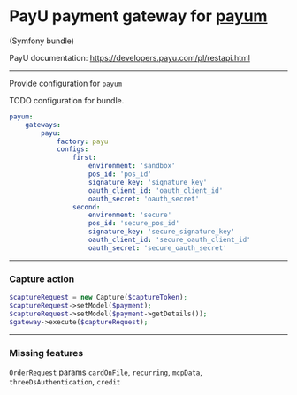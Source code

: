 # PayU payment gateway for [payum](http://payum.org/)

(Symfony bundle)

PayU documentation: https://developers.payu.com/pl/restapi.html

---

Provide configuration for `payum`

TODO configuration for bundle.

```yaml
payum:
    gateways:
        payu:
            factory: payu
            configs:
                first:
                    environment: 'sandbox'
                    pos_id: 'pos_id'
                    signature_key: 'signature_key'
                    oauth_client_id: 'oauth_client_id'
                    oauth_secret: 'oauth_secret'
                second:
                    environment: 'secure'
                    pos_id: 'secure_pos_id'
                    signature_key: 'secure_signature_key'
                    oauth_client_id: 'secure_oauth_client_id'
                    oauth_secret: 'secure_oauth_secret'
```

---

### Capture action

```php
$captureRequest = new Capture($captureToken);
$captureRequest->setModel($payment);
$captureRequest->setModel($payment->getDetails());
$gateway->execute($captureRequest);
```

---

### Missing features

`OrderRequest` params `cardOnFile`, `recurring`, `mcpData`, `threeDsAuthentication`, `credit`
